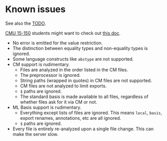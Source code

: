 # Known issues

See also the [TODO][].

[CMU 15-150][15-150] students might want to check out [this doc][for-150].

- No error is emitted for the value restriction.
- The distinction between equality types and non-equality types is ignored.
- Some language constructs like `abstype` are not supported.
- CM support is rudimentary.
  - Files are analyzed in the order listed in the CM files.
  - The preprocessor is ignored.
  - String paths (wrapped in quotes) in CM files are not supported.
  - CM files are not analyzed to limit exports.
  - `$` paths are ignored.
  - The standard basis is made available to all files, regardless of whether files ask for it via CM or not.
- ML Basis support is rudimentary.
  - Everything except lists of files are ignored. This means `local`, `basis`, export renames, annotations, etc are all ignored.
  - `$` paths are ignored.
- Every file is entirely re-analyzed upon a single file change. This can make the server slow.

[todo]: /docs/todo.md
[for-150]: /docs/for-15-150.md
[15-150]: https://www.cs.cmu.edu/~15150/
